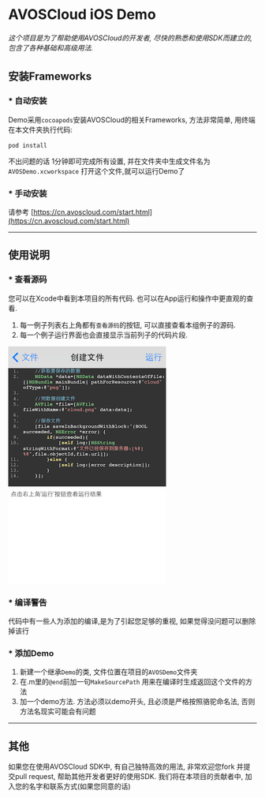 # AVOSCloud iOS Demo
###### 这个项目是为了帮助使用AVOSCloud的开发者, 尽快的熟悉和使用SDK而建立的, 包含了各种基础和高级用法.

## 安装Frameworks

### * 自动安装

Demo采用`cocoapods`安装AVOSCloud的相关Frameworks, 方法非常简单, 用终端在本文件夹执行代码:

	pod install
	
不出问题的话 1分钟即可完成所有设置, 并在文件夹中生成文件名为`AVOSDemo.xcworkspace` 打开这个文件,就可以运行Demo了


### * 手动安装

请参考 [https://cn.avoscloud.com/start.html](https://cn.avoscloud.com/start.html)

----

## 使用说明

### * 查看源码
您可以在Xcode中看到本项目的所有代码. 也可以在App运行和操作中更直观的查看.

1. 每一例子列表右上角都有`查看源码`的按钮, 可以直接查看本组例子的源码. 
2. 每一个例子运行界面也会直接显示当前列子的代码片段.  

![image](OtherSource/demorun.png)

### * 编译警告
代码中有一些人为添加的编译,是为了引起您足够的重视, 如果觉得没问题可以删除掉该行

### * 添加Demo

1. 新建一个继承`Demo`的类, 文件位置在项目的`AVOSDemo`文件夹
2. 在.m里的`@end`前加一句`MakeSourcePath` 用来在编译时生成返回这个文件的方法
3. 加一个demo方法. 方法必须以demo开头, 且必须是严格按照骆驼命名法, 否则方法名现实可能会有问题

----
## 其他

如果您在使用AVOSCloud SDK中, 有自己独特高效的用法, 非常欢迎您fork 并提交pull request, 帮助其他开发者更好的使用SDK. 我们将在本项目的贡献者中, 加入您的名字和联系方式(如果您同意的话)
